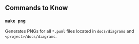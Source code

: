 ## Commands to Know

### `make png`
Generates PNGs for all `*.puml` files located in `docs/diagrams` and `<project>/docs/diagrams`.